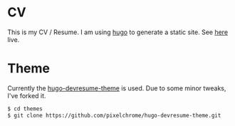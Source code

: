 # CV

This is my CV / Resume. I am using [hugo](https://gohugo.io) to generate a static site. See [here](https://pixelchrome.org/about) live.

# Theme

Currently the [hugo-devresume-theme](https://github.com/cowboysmall-tools/hugo-devresume-theme) is used. Due to some minor tweaks, I've forked it.

```sh
$ cd themes
$ git clone https://github.com/pixelchrome/hugo-devresume-theme.git
```